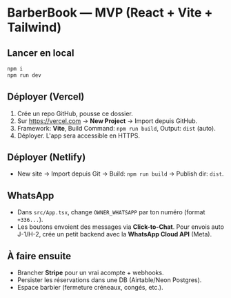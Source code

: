 
# BarberBook — MVP (React + Vite + Tailwind)

## Lancer en local
```bash
npm i
npm run dev
```

## Déployer (Vercel)
1. Crée un repo GitHub, pousse ce dossier.
2. Sur https://vercel.com → **New Project** → Import depuis GitHub.
3. Framework: **Vite**, Build Command: `npm run build`, Output: `dist` (auto).
4. Déployer. L'app sera accessible en HTTPS.

## Déployer (Netlify)
- New site → Import depuis Git → Build: `npm run build` → Publish dir: `dist`.

## WhatsApp
- Dans `src/App.tsx`, change `OWNER_WHATSAPP` par ton numéro (format `+336...`).
- Les boutons envoient des messages via **Click-to-Chat**. Pour envois auto J-1/H-2,
  crée un petit backend avec la **WhatsApp Cloud API** (Meta).

## À faire ensuite
- Brancher **Stripe** pour un vrai acompte + webhooks.
- Persister les réservations dans une DB (Airtable/Neon Postgres).
- Espace barbier (fermeture créneaux, congés, etc.).
